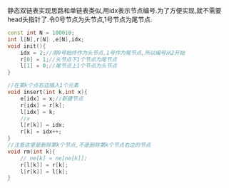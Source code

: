 静态双链表实现思路和单链表类似,用idx表示节点编号.为了方便实现,就不需要head头指针了.令0号节点为头节点,1号节点为尾节点.

```c++
const int N = 100010;
int l[N],r[N] ,e[N],idx;
void init(){
    idx = 2;//用0号始终作为头节点,1号作为尾节点,所以编号从2开始
    r[0] = 1;//头节点下1个节点为尾节点
    l[1] = 0;//尾节点上1个节点为头节点
}

//在第k个点右边插入1个元素
void insert(int k,int x){
    e[idx] = x;//新建节点
    r[idx] = r[k];
    l[idx] = k;
    //x
    l[r[k]] = idx;
    r[k] = idx++;
}
//注意这里是删除第k个节点,不是删除第k个节点右边的节点
void rm(int k){
    // ne[k] = ne[ne[k]];
    r[l[k]] = r[k];
    l[r[k]] = l[k];
}
```

